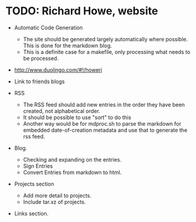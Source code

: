 TODO: Richard Howe, website
===========================
* Automatic Code Generation
	- The site should be generated largely automatically where
	possible. This is done for the markdown blog.
	- This is a definite case for a makefile, only processing what needs
	  to be processed.

* http://www.duolingo.com/#!/howerj

* Link to friends blogs

* RSS
	- The RSS feed should add new entries in the order they
	have been created, not alphabetical order.
	- It should be possible to use "sort" to do this
	- Another way would be for mdproc.sh to parse the markdown
	for embedded date-of-creation metadata and use that to generate
	the rss feed.

* Blog.
	- Checking and expanding on the entries.
	- Sign Entries
	- Convert Entries from markdown to html.

* Projects section
	- Add more detail to projects.
	- Include tar.xz of projects.

* Links section.
